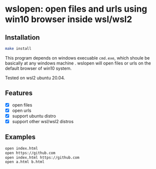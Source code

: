 # wslopen: open files and urls using win10 browser inside wsl/wsl2

## Installation

```bash
make install
```

This program depends on windows execuable `cmd.exe`, which shoule be basically at any windows machine . wslopen will open files or urls on the default browser of win10 system.

Tested on wsl2 ubuntu 20.04.

## Features

* [x] open files
* [x] open urls
* [x] support ubuntu distro
* [x] support other wsl/wsl2 distros

## Examples

```bash
open index.html
open https://github.com
open index.html https://github.com
open a.html b.html
```

